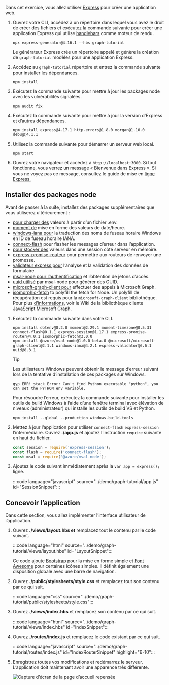 <!-- markdownlint-disable MD002 MD041 -->

Dans cet exercice, vous allez utiliser [Express](http://expressjs.com/) pour créer une application web.

1. Ouvrez votre CLI, accédez à un répertoire dans lequel vous avez le droit de créer des fichiers et exécutez la commande suivante pour créer une application Express qui utilise [handlebars](http://handlebarsjs.com/) comme moteur de rendu.

    ```Shell
    npx express-generator@4.16.1 --hbs graph-tutorial
    ```

    Le générateur Express crée un répertoire appelé et génère la création de `graph-tutorial` modèles pour une application Express.

1. Accédez au `graph-tutorial` répertoire et entrez la commande suivante pour installer les dépendances.

    ```Shell
    npm install
    ```

1. Exécutez la commande suivante pour mettre à jour les packages node avec les vulnérabilités signalées.

    ```Shell
    npm audit fix
    ```

1. Exécutez la commande suivante pour mettre à jour la version d’Express et d’autres dépendances.

    ```Shell
    npm install express@4.17.1 http-errors@1.8.0 morgan@1.10.0 debug@4.1.1
    ```

1. Utilisez la commande suivante pour démarrer un serveur web local.

    ```Shell
    npm start
    ```

1. Ouvrez votre navigateur et accédez à `http://localhost:3000`. Si tout fonctionne, vous verrez un message « Bienvenue dans Express ». Si vous ne voyez pas ce message, consultez le guide de mise en [ligne Express.](http://expressjs.com/starter/generator.html)

## <a name="install-node-packages"></a>Installer des packages node

Avant de passer à la suite, installez des packages supplémentaires que vous utiliserez ultérieurement :

- [pour charger des](https://github.com/motdotla/dotenv) valeurs à partir d’un fichier .env.
- [moment de](https://github.com/moment/moment/) mise en forme des valeurs de date/heure.
- [windows-iana pour](https://github.com/rubenillodo/windows-iana) la traduction des noms de fuseau horaire Windows en ID de fuseau horaire IANA.
- [connect-flash](https://github.com/jaredhanson/connect-flash) pour flasher les messages d’erreur dans l’application.
- [pour stocker des](https://github.com/expressjs/session) valeurs dans une session côté serveur en mémoire.
- [express-promise-routeur](https://github.com/express-promise-router/express-promise-router) pour permettre aux routeurs de renvoyer une promesse.
- [validateur express pour](https://github.com/express-validator/express-validator) l’analyse et la validation des données de formulaire.
- [msal-node pour l’authentification](https://github.com/AzureAD/microsoft-authentication-library-for-js/tree/dev/lib/msal-node) et l’obtention de jetons d’accès.
- [uuid utilisé](https://github.com/uuidjs/uuid) par msal-node pour générer des GUID.
- [microsoft-graph-client pour](https://github.com/microsoftgraph/msgraph-sdk-javascript) effectuer des appels à Microsoft Graph.
- [isomorphic-fetch](https://github.com/matthew-andrews/isomorphic-fetch) to polyfill the fetch for Node. Un polyfill de récupération est requis pour la `microsoft-graph-client` bibliothèque. Pour plus [d’informations,](https://github.com/microsoftgraph/msgraph-sdk-javascript/wiki/Migration-from-1.x.x-to-2.x.x#polyfill-only-when-required) voir le Wiki de la bibliothèque cliente JavaScript Microsoft Graph.

1. Exécutez la commande suivante dans votre CLI.

    ```Shell
    npm install dotenv@8.2.0 moment@2.29.1 moment-timezone@0.5.31 connect-flash@0.1.1 express-session@1.17.1 express-promise-router@4.0.1 isomorphic-fetch@3.0.0
    npm install @azure/msal-node@1.0.0-beta.0 @microsoft/microsoft-graph-client@2.1.1 windows-iana@4.2.1 express-validator@6.6.1 uuid@8.3.1
    ```

    > [!TIP]
    > Les utilisateurs Windows peuvent obtenir le message d’erreur suivant lors de la tentative d’installation de ces packages sur Windows.
    >
    > ```Shell
    > gyp ERR! stack Error: Can't find Python executable "python", you can set the PYTHON env variable.
    > ```
    >
    > Pour résoudre l’erreur, exécutez la commande suivante pour installer les outils de build Windows à l’aide d’une fenêtre terminal avec élévation de niveaux (administrateur) qui installe les outils de build VS et Python.
    >
    > ```Shell
    > npm install --global --production windows-build-tools
    > ```

1. Mettez à jour l’application pour utiliser `connect-flash` `express-session` l’intermédiaire. Ouvrez **./app.js** et ajoutez l’instruction `require` suivante en haut du fichier.

    ```javascript
    const session = require('express-session');
    const flash = require('connect-flash');
    const msal = require('@azure/msal-node');
    ```

1. Ajoutez le code suivant immédiatement après la `var app = express();` ligne.

    :::code language="javascript" source="../demo/graph-tutorial/app.js" id="SessionSnippet":::

## <a name="design-the-app"></a>Concevoir l’application

Dans cette section, vous allez implémenter l’interface utilisateur de l’application.

1. Ouvrez **./views/layout.hbs et** remplacez tout le contenu par le code suivant.

    :::code language="html" source="../demo/graph-tutorial/views/layout.hbs" id="LayoutSnippet":::

    Ce code ajoute [Bootstrap](http://getbootstrap.com/) pour la mise en forme simple et [Font Awesome](https://fontawesome.com/) pour certaines icônes simples. Il définit également une disposition globale avec une barre de navigation.

1. Ouvrez **./public/stylesheets/style.css** et remplacez tout son contenu par ce qui suit.

    :::code language="css" source="../demo/graph-tutorial/public/stylesheets/style.css":::

1. Ouvrez **./views/index.hbs** et remplacez son contenu par ce qui suit.

    :::code language="html" source="../demo/graph-tutorial/views/index.hbs" id="IndexSnippet":::

1. Ouvrez **./routes/index.js** et remplacez le code existant par ce qui suit.

    :::code language="javascript" source="../demo/graph-tutorial/routes/index.js" id="IndexRouterSnippet" highlight="6-10":::

1. Enregistrez toutes vos modifications et redémarrez le serveur. L’application doit maintenant avoir une apparence très différente.

    ![Capture d’écran de la page d’accueil repensée](./images/create-app-01.png)
